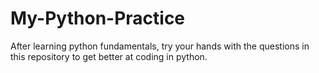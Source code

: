 # My-Python-Practice

After learning python fundamentals, try your hands with the questions in this repository to get better at coding in python.
